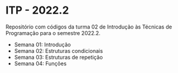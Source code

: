 # ITP - 2022.2

Repositório com códigos da turma 02 de Introdução às Técnicas de Programação para o semestre 2022.2.

- Semana 01: Introdução
- Semana 02: Estruturas condicionais
- Semana 03: Estruturas de repetição
- Semana 04: Funções